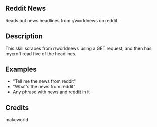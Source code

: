 ## Reddit News
Reads out news headlines from r/worldnews on reddit.

## Description
This skill scrapes from r/worldnews using a GET request, and then has mycroft read five of the headlines.

## Examples
 - "Tell me the news from reddit"
 - "What's the news from reddit"
 - Any phrase with news and reddit in it


## Credits
makeworld


